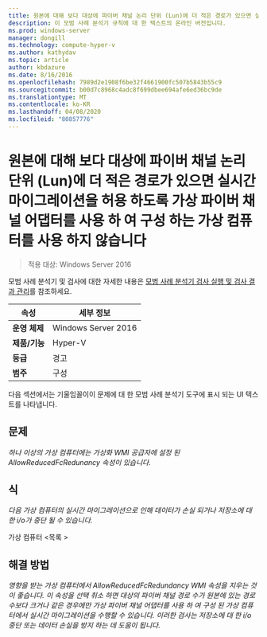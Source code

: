 ```yaml
---
title: 원본에 대해 보다 대상에 파이버 채널 논리 단위 (Lun)에 더 적은 경로가 있으면 실시간 마이그레이션을 허용 하도록 가상 파이버 채널 어댑터를 사용 하 여 구성 하는 가상 컴퓨터를 사용 하지 않습니다
description: 이 모범 사례 분석기 규칙에 대 한 텍스트의 온라인 버전입니다.
ms.prod: windows-server
manager: dongill
ms.technology: compute-hyper-v
ms.author: kathydav
ms.topic: article
author: kbdazure
ms.date: 8/16/2016
ms.openlocfilehash: 7989d2e1908f6be32f4661900fc507b5843b55c9
ms.sourcegitcommit: b00d7c8968c4adc8f699dbee694afe6ed36bc9de
ms.translationtype: MT
ms.contentlocale: ko-KR
ms.lasthandoff: 04/08/2020
ms.locfileid: "80857776"
---
```

# <a name="avoid-enabling-virtual-machines-configured-with-virtual-fibre-channel-adapters-to-allow-live-migrations-when-there-are-fewer-paths-to-fibre-channel-logical-units-luns-on-the-destination-than-on-the-source"></a>원본에 대해 보다 대상에 파이버 채널 논리 단위 (Lun)에 더 적은 경로가 있으면 실시간 마이그레이션을 허용 하도록 가상 파이버 채널 어댑터를 사용 하 여 구성 하는 가상 컴퓨터를 사용 하지 않습니다

>적용 대상: Windows Server 2016

모범 사례 분석기 및 검사에 대한 자세한 내용은 [모범 사례 분석기 검사 실행 및 검사 결과 관리](https://go.microsoft.com/fwlink/p/?LinkID=223177)를 참조하세요.  
  
|속성|세부 정보|  
|-|-|  
|**운영 체제**|Windows Server 2016|  
|**제품/기능**|Hyper-V|  
|**등급**|경고|  
|**범주**|구성|

다음 섹션에서는 기울임꼴이이 문제에 대 한 모범 사례 분석기 도구에 표시 되는 UI 텍스트를 나타냅니다.
  
## <a name="issue"></a>**문제**  
*하나 이상의 가상 컴퓨터에는 가상화 WMI 공급자에 설정 된 AllowReducedFcRedunancy 속성이 있습니다.*  
  
## <a name="impact"></a>**식**  
*다음 가상 컴퓨터의 실시간 마이그레이션으로 인해 데이터가 손실 되거나 저장소에 대 한 i/o가 중단 될 수 있습니다.*  
  
가상 컴퓨터 \<목록 >  
  
## <a name="resolution"></a>**해결 방법**  
*영향을 받는 가상 컴퓨터에서 AllowReducedFcRedundancy WMI 속성을 지우는 것이 좋습니다. 이 속성을 선택 취소 하면 대상의 파이버 채널 경로 수가 원본에 있는 경로 수보다 크거나 같은 경우에만 가상 파이버 채널 어댑터를 사용 하 여 구성 된 가상 컴퓨터에서 실시간 마이그레이션을 수행할 수 있습니다. 이러한 검사는 저장소에 대 한 i/o 중단 또는 데이터 손실을 방지 하는 데 도움이 됩니다.* 